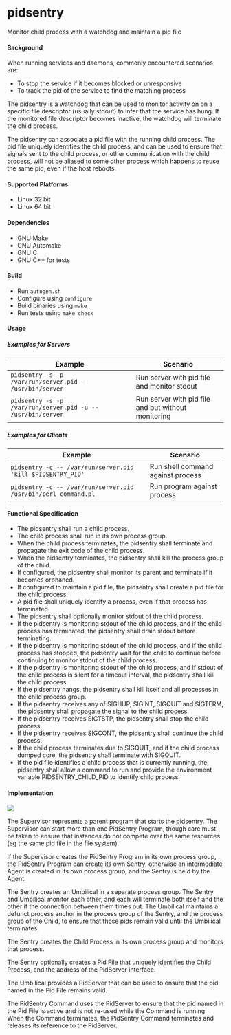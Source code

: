 pidsentry
=========

Monitor child process with a watchdog and maintain a pid file

#### Background

When running services and daemons, commonly encountered scenarios are:
* To stop the service if it becomes blocked or unresponsive
* To track the pid of the service to find the matching process

The pidsentry is a watchdog that can be used to monitor activity on
on a specific file descriptor (usually stdout) to infer that the service has hung.
If the monitored file descriptor becomes inactive, the watchdog will terminate
the child process.

The pidsentry can associate a pid file with the running child process. The
pid file uniquely identifies the child process, and can be used to ensure
that signals sent to the child process, or other communication with the child
process, will not be aliased to some other process which happens to reuse the same
pid, even if the host reboots.

#### Supported Platforms

* Linux 32 bit
* Linux 64 bit

#### Dependencies

* GNU Make
* GNU Automake
* GNU C
* GNU C++ for tests

#### Build

* Run `autogen.sh`
* Configure using `configure`
* Build binaries using `make`
* Run tests using `make check`

#### Usage

##### Examples for Servers

| Example | Scenario |
| ------- |----------|
| ```pidsentry -s -p /var/run/server.pid -- /usr/bin/server``` | Run server with pid file and monitor stdout |
| ```pidsentry -s -p /var/run/server.pid -u -- /usr/bin/server``` | Run server with pid file and but without monitoring |

##### Examples for Clients

| Example | Scenario |
| ------- |----------|
| ```pidsentry -c -- /var/run/server.pid 'kill $PIDSENTRY_PID'``` | Run shell command against process |
| ```pidsentry -c -- /var/run/server.pid /usr/bin/perl command.pl``` | Run program against process |

#### Functional Specification

* The pidsentry shall run a child process.
* The child process shall run in its own process group.
* When the child process terminates, the pidsentry shall terminate and propagate the exit code of the child process.
* When the pidsentry terminates, the pidsentry shall kill the process group of the child.
* If configured, the pidsentry shall monitor its parent and terminate if it becomes orphaned.
* If configured to maintain a pid file, the pidsentry shall create a pid file for the child process.
* A pid file shall uniquely identify a process, even if that process has terminated.
* The pidsentry shall optionally monitor stdout of the child process.
* If the pidsentry is monitoring stdout of the child process, and if the child process has terminated, the pidsentry shall drain stdout before terminating.
* If the pidsentry is monitoring stdout of the child process, and if the child process has stopped, the pidsentry wait for the child to continue before continuing to monitor stdout of the child process.
* If the pidsentry is monitoring stdout of the child process, and if stdout of the child process is silent for a timeout interval, the pidsentry shall kill the child process.
* If the pidsentry hangs, the pidsentry shall kill itself and all processes in the child process group.
* If the pidsentry receives any of SIGHUP, SIGINT, SIGQUIT and SIGTERM, the pidsentry shall propagate the signal to the child process.
* If the pidsentry receives SIGTSTP, the pidsentry shall stop the child process.
* If the pidsentry receives SIGCONT, the pidsentry shall continue the child process.
* If the child process terminates due to SIGQUIT, and if the child process dumped core, the pidsentry shall terminate with SIGQUIT.
* If the pid file identifies a child process that is currently running, the pidsentry shall allow a command to run and provide the environment variable PIDSENTRY_CHILD_PID to identify child process.

#### Implementation

![](https://github.com/earlchew/pidsentry/blob/master/pidsentry.png)

The Supervisor represents a parent program that starts the pidsentry. The Supervisor can start more than one PidSentry
Program, though care must be taken to ensure that instances do not compete over the same resources (eg the same pid file
in the file system).

If the Supervisor creates the PidSentry Program in its own process group, the PidSentry Program can create its own Sentry,
otherwise an intermediate Agent is created in its own process group, and the Sentry is held by the Agent.

The Sentry creates an Umbilical in a separate process group. The Sentry and Umbilical monitor each other, and each
will terminate both itself and the other if the connection between them times out. The Umbilical maintains
a defunct process anchor in the process group of the Sentry, and the process group of the Child, to ensure that
those pids remain valid until the Umbilical terminates.

The Sentry creates the Child Process in its own process group and monitors that process.

The Sentry optionally creates a Pid File that uniquely identifies the Child Process, and the address of the
PidServer interface.

The Umbilical provides a PidServer that can be used to ensure that the pid named in the Pid File remains valid.

The PidSentry Command uses the PidServer to ensure that the pid named in the Pid File is active and is not re-used
while the Command is running. When the Command terminates, the PidSentry Command terminates and releases its
reference to the PidServer.
